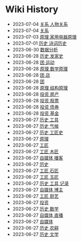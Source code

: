 # Wiki History

- 2023-07-04        [关系 人物关系](/0036_关系_人物关系)
- 2023-07-04        [关系](/0035_关系)
- 2023-07-03        [原理 家用电器原理](/0034_原理_家用电器原理)
- 2023-07-01        [历史 诗词历史](/0033_历史_诗词历史)
- 2023-06-30        [数据分析](/0032_数据分析)
- 2023-06-28        [历史 发家史](/0031_历史_发家史)
- 2023-06-28        [团 运动](/0030_团_运动)
- 2023-06-28        [原理 数学原理](/0025_原理_数学原理)
- 2023-06-28        [团 店](/0022_团_店)
- 2023-06-28        [团](/0023_团)
- 2023-06-28        [原理 结构原理](/0024_原理_结构原理)
- 2023-06-28        [投资 房产](/0027_投资_房产)
- 2023-06-28        [投资 股票](/0026_投资_股票)
- 2023-06-28        [投资 债券](/0029_投资_债券)
- 2023-06-28        [投资 基金](/0028_投资_基金)
- 2023-06-27        [历史 工具](/0004_历史_工具)
- 2023-06-27        [历史 气候](/0006_历史_气候)
- 2023-06-27        [历史 工匠史](/0016_历史_工匠史)
- 2023-06-27        [原理](/0009_原理)
- 2023-06-27        [工匠](/0015_工匠)
- 2023-06-27        [工匠 木匠](/0017_工匠_木匠)
- 2023-06-27        [自媒体 播客](/0014_自媒体_播客)
- 2023-06-27        [历史](/0003_历史)
- 2023-06-27        [工匠 石匠](/0018_工匠_石匠)
- 2023-06-27        [工匠 玉匠](/0019_工匠_玉匠)
- 2023-06-27        [历史 工具 记录](/0005_历史_工具_记录)
- 2023-06-27        [自媒体 博主](/0012_自媒体_博主)
- 2023-06-27        [工匠 厨艺](/0021_工匠_厨艺)
- 2023-06-27        [投资](/0010_投资)
- 2023-06-27        [历史 数学](/0020_历史_数学)
- 2023-06-27        [自媒体 直播](/0013_自媒体_直播)
- 2023-06-27        [自媒体](/0011_自媒体)
- 2023-06-27        [历史 农耕](/0007_历史_农耕)
- 2023-06-27        [历史 文学](/0008_历史_文学)
